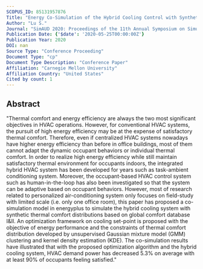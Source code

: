 ```yaml
---
SCOPUS_ID: 85131957876
Title: "Energy Co-Simulation of the Hybrid Cooling Control with Synthetic Thermal Preference Distributions"
Author: "Lu S."
Journal: "SimAUD 2020: Proceedings of the 11th Annual Symposium on Simulation for Architecture and Urban Design"
Publication Date: {'$date': '2020-05-25T00:00:00Z'}
Publication Year: 2020
DOI: nan
Source Type: "Conference Proceeding"
Document Type: "cp"
Document Type Description: "Conference Paper"
Affiliation: "Carnegie Mellon University"
Affiliation Country: "United States"
Cited by count: 1
---
```


## Abstract
"Thermal comfort and energy efficiency are always the two most significant objectives in HVAC operations. However, for conventional HVAC systems, the pursuit of high energy efficiency may be at the expense of satisfactory thermal comfort. Therefore, even if centralized HVAC systems nowadays have higher energy efficiency than before in office buildings, most of them cannot adapt the dynamic occupant behaviors or individual thermal comfort. In order to realize high energy efficiency while still maintain satisfactory thermal environment for occupants indoors, the integrated hybrid HVAC system has been developed for years such as task-ambient conditioning system. Moreover, the occupant-based HVAC control system such as human-in-the-loop has also been investigated so that the system can be adaptive based on occupant behaviors. However, most of research related to personalized air-conditioning system only focuses on field-study with limited scale (i.e. only one office room), this paper has proposed a co-simulation model in energyplus to simulate the hybrid cooling system with synthetic thermal comfort distributions based on global comfort database I&II. An optimization framework on cooling set-point is proposed with the objective of energy performance and the constraints of thermal comfort distribution developed by unsupervised Gaussian mixture model (GMM) clustering and kernel density estimation (KDE). The co-simulation results have illustrated that with the proposed optimization algorithm and the hybrid cooling system, HVAC demand power has decreased 5.3% on average with at least 90% of occupants feeling satisfied."
